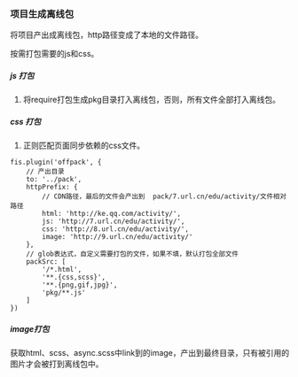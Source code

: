 ### 项目生成离线包

将项目产出成离线包，http路径变成了本地的文件路径。

按需打包需要的js和css。

##### js 打包
1. 将require打包生成pkg目录打入离线包，否则，所有文件全部打入离线包。

##### css 打包

1. 正则匹配页面同步依赖的css文件。
```
fis.plugin('offpack', {
    // 产出目录
    to: '../pack',
    httpPrefix: {
        // CDN路径，最后的文件会产出到  pack/7.url.cn/edu/activity/文件相对路径
        html: 'http://ke.qq.com/activity/',
        js: 'http://7.url.cn/edu/activity/',
        css: 'http://8.url.cn/edu/activity/',
        image: 'http://9.url.cn/edu/activity/'
    },
    // glob表达式，自定义需要打包的文件，如果不填，默认打包全部文件
    packSrc: [
        '/*.html',
        '**.{css,scss}',
        '**.{png,gif,jpg}',
        'pkg/**.js'
    ]
})
```


##### image打包
获取html、scss、async.scss中link到的image，产出到最终目录，只有被引用的图片才会被打到离线包中。
